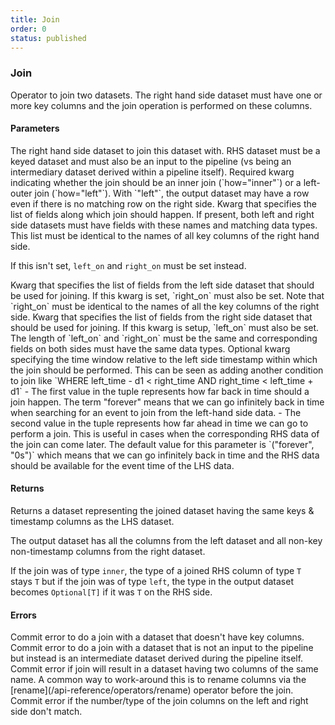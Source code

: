 ```yaml
---
title: Join
order: 0
status: published
---
```


### Join

<Divider>
<LeftSection>
Operator to join two datasets. The right hand side dataset must have 
one or more key columns and the join operation is performed on these columns.

#### Parameters

<Expandable title="dataset" type="Dataset">
The right hand side dataset to join this dataset with. RHS dataset
must be a keyed dataset and must also be an input to the pipeline (vs being an 
intermediary dataset derived within a pipeline itself).
</Expandable>

<Expandable title="how" type='"inner" | "left"'>
Required kwarg indicating whether the join should be an inner join (`how="inner"`)
or a left-outer join (`how="left"`). With `"left"`, the output dataset may have
a row even if there is no matching row on the right side. 
</Expandable>


<Expandable title="on" type="Optional[List[str]]" defaultVal="None">
Kwarg that specifies the list of fields along which join should happen. If present,
both left and right side datasets must have fields with these names and matching
data types. This list must be identical to the names of all key columns of the 
right hand side. 

If this isn't set, `left_on` and `right_on` must be set instead.
</Expandable>

<Expandable title="left_on" type="Optional[List[str]]" defaultVal="None">
Kwarg that specifies the list of fields from the left side dataset that should be
used for joining. If this kwarg is set, `right_on` must also be set. Note that
`right_on` must be identical to the names of all the key columns of the right side.
</Expandable>

<Expandable title="right_on" type="Optional[List[str]]" defaultVal="None">
Kwarg that specifies the list of fields from the right side dataset that should be
used for joining. If this kwarg is setup, `left_on` must also be set. The length
of `left_on` and `right_on` must be the same and corresponding fields on both 
sides must have the same data types.
</Expandable>

<Expandable title="within" type="Tuple[Duration, Duration]" defaultVal='("forever", "0s")'>
Optional kwarg specifying the time window relative to the left side timestamp 
within which the join should be performed. This can be seen as adding another
condition to join like `WHERE left_time - d1 < right_time AND right_time < left_time + d1`
- The first value in the tuple represents how far back in time should a join
   happen. The term "forever" means that we can go infinitely back in time 
   when searching for an event to join from the left-hand side data.
- The second value in the tuple represents how far ahead in time we can go to 
   perform a join. This is useful in cases when the corresponding RHS data of 
   the join can come later. The default value for this parameter is `("forever", 
   "0s")` which means that we can go infinitely back in time and the RHS data 
   should be available for the event time of the LHS data.
</Expandable>

#### Returns
<Expandable type="Dataset">
Returns a dataset representing the joined dataset having the same keys & timestamp
columns as the LHS dataset. 

The output dataset has all the columns from the left dataset and all non-key 
non-timestamp columns from the right dataset.

If the join was of type `inner`, the type of a joined
RHS column of type `T` stays `T` but if the join was of type `left`, the type in
the output dataset becomes `Optional[T]` if it was `T` on the RHS side.
</Expandable>

#### Errors
<Expandable title="Join with non-key dataset on the right side">
Commit error to do a join with a dataset that doesn't have key columns.
</Expandable>

<Expandable title="Join with intermediate dataset">
Commit error to do a join with a dataset that is not an input to the pipeline but
instead is an intermediate dataset derived during the pipeline itself.
</Expandable>

<Expandable title="Post-join column name conflict">
Commit error if join will result in a dataset having two columns of the same name. 
A common way to work-around this is to rename columns via the [rename](/api-reference/operators/rename) operator before the join.
</Expandable>

<Expandable title="Mismatch in columns to be joined">
Commit error if the number/type of the join columns on the left and right side
don't match.
</Expandable>

</LeftSection>

<RightSection>
<pre snippet="api-reference/operators/join#basic" status="success"
   message="Inner join on 'merchant'">
</pre>
</RightSection>


</Divider>
